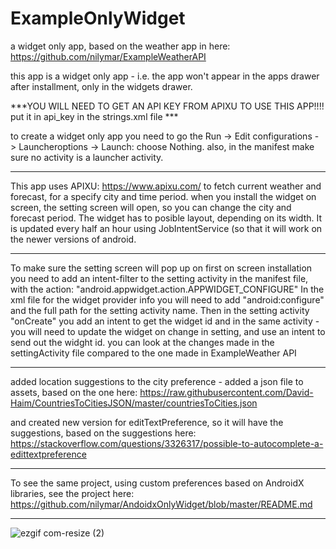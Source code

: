 # ExampleOnlyWidget
a widget only app, based on the weather app in here: https://github.com/nilymar/ExampleWeatherAPI

this app is a widget only app - i.e. the app won't appear in the apps drawer after installment, only in the widgets drawer.

***YOU WILL NEED TO GET AN API KEY FROM APIXU TO USE THIS APP!!!! put it in api_key in the strings.xml file ***

to create a widget only app you need to go the Run -> Edit configurations - > Launcheroptions -> Launch: choose Nothing. also, in the 
manifest make sure no activity is a launcher activity.
*************************************************************************************************************************************

This app uses APIXU: https://www.apixu.com/ to fetch current weather and forecast, for a specify city and time period. when you
install the widget on screen, the setting screen will open, so you can change the city and forecast period. The widget has to posible
layout, depending on its width. It is updated every half an hour using JobIntentService (so that it will work on the newer versions of
android.

*************************************************************************************************************************************
To make sure the setting screen will pop up on first on screen installation you need to add an intent-filter to the setting activity in
the manifest file, with the action: "android.appwidget.action.APPWIDGET_CONFIGURE"
In the xml file for the widget provider info you will need to add "android:configure" and the full path for the setting activity name.
Then in the setting activity "onCreate" you add an intent to get the widget id  and in the same activity - you will need to update the
widget on change in setting, and use an intent to send out the widght id. you can look at the changes made in the settingActivity file
compared to the one made in ExampleWeather API
**************************************************************************************************************************************
added location suggestions to the city preference - added a json file to assets, based on the one here: https://raw.githubusercontent.com/David-Haim/CountriesToCitiesJSON/master/countriesToCities.json

and created new version for editTextPreference, so it will have the suggestions, based on the suggestions here: https://stackoverflow.com/questions/3326317/possible-to-autocomplete-a-edittextpreference
**************************************************************************************************************************************

To see the same project, using custom preferences based on AndroidX libraries, see the project here: 
https://github.com/nilymar/AndoidxOnlyWidget/blob/master/README.md

**************************************************************************************************************************************

![ezgif com-resize (2)](https://user-images.githubusercontent.com/33417968/60444587-3269de00-9c26-11e9-8663-22e3cca5d08e.gif)
